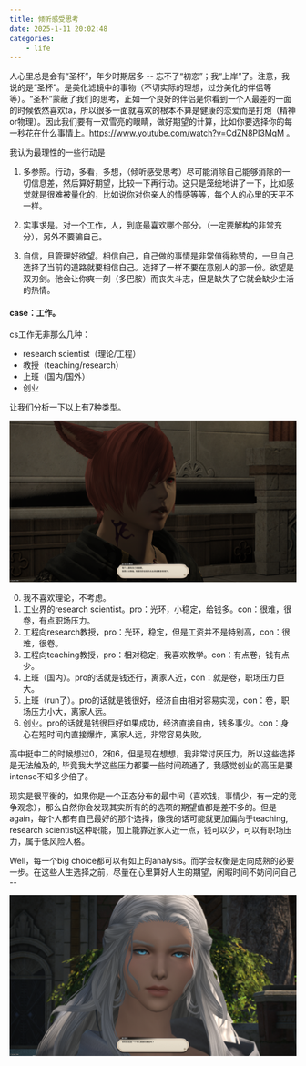 ```yaml
---
title: 倾听感受思考
date: 2025-1-11 20:02:48
categories:
    - life 
---
```



人心里总是会有“圣杯”，年少时期居多 -- 忘不了“初恋”；我“上岸”了。注意，我说的是“圣杯”。是美化滤镜中的事物（不切实际的理想，过分美化的伴侣等等）。“圣杯”蒙蔽了我们的思考，正如一个良好的伴侣是你看到一个人最差的一面的时候依然喜欢ta，所以很多一面就喜欢的根本不算是健康的恋爱而是打炮（精神or物理）。因此我们要有一双雪亮的眼睛，做好期望的计算，比如你要选择你的每一秒花在什么事情上。https://www.youtube.com/watch?v=CdZN8PI3MqM 。

我认为最理性的一些行动是

1. 多参照。行动，多看，多想，（倾听感受思考）尽可能消除自己能够消除的一切信息差，然后算好期望，比较一下再行动。这只是笼统地讲了一下，比如感觉就是很难被量化的，比如说你对你亲人的情感等等，每个人的心里的天平不一样。

2. 实事求是。对一个工作，人，到底最喜欢哪个部分。（一定要解构的非常充分），另外不要骗自己。

3. 自信，且管理好欲望。相信自己，自己做的事情是非常值得称赞的，一旦自己选择了当前的道路就要相信自己。选择了一样不要在意别人的那一份。欲望是双刃剑。他会让你爽一刻（多巴胺）而丧失斗志，但是缺失了它就会缺少生活的热情。

#### case：工作。

cs工作无非那么几种：
* research scientist（理论/工程）
* 教授（teaching/research）
* 上班（国内/国外）
* 创业

让我们分析一下以上有7种类型。

![alt text](./倾听感受思考/d35f0d11ba9225fa6efff1a8baf13d6.png)

0. 我不喜欢理论，不考虑。
1. 工业界的research scientist。pro：光环，小稳定，给钱多。con：很难，很卷，有点职场压力。
2. 工程向research教授，pro：光环，稳定，但是工资并不是特别高，con：很难，很卷。
3. 工程向teaching教授，pro：相对稳定，我喜欢教学。con：有点卷，钱有点少。
4. 上班（国内）。pro的话就是钱还行，离家人近，con：就是卷，职场压力巨大。
5. 上班（run了）。pro的话就是钱很好，经济自由相对容易实现，con：卷，职场压力小大，离家人远。
6. 创业。pro的话就是钱很巨好如果成功，经济直接自由，钱多事少。con：身心在短时间内直接爆炸，离家人远，非常容易失败。

高中挺中二的时候想过0，2和6，但是现在想想，我非常讨厌压力，所以这些选择是无法触及的, 毕竟我大学这些压力都要一些时间疏通了，我感觉创业的高压是要intense不知多少倍了。

现实是很平衡的，如果你是一个正态分布的最中间（喜欢钱，事情少，有一定的竞争观念），那么自然你会发现其实所有的的选项的期望值都是差不多的。但是again，每个人都有自己最好的那个选择，像我的话可能就更加偏向于teaching, research scientist这种职能，加上能靠近家人近一点，钱可以少，可以有职场压力，属于低风险人格。

Well，每一个big choice都可以有如上的analysis。而学会权衡是走向成熟的必要一步。在这些人生选择之前，尽量在心里算好人生的期望，闲暇时间不妨问问自己 -- 

![alt text](./倾听感受思考/d1c630542c4559f4fe5a6514f0cd974.png)

